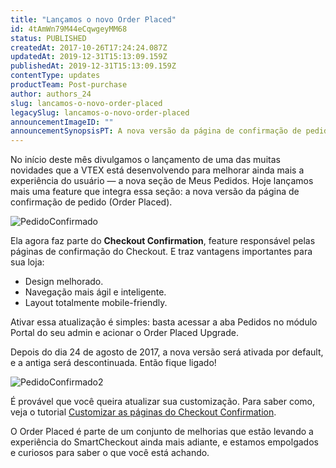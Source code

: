 ```yaml
---
title: "Lançamos o novo Order Placed"
id: 4tAmWn79M44eCqwgeyMM68
status: PUBLISHED
createdAt: 2017-10-26T17:24:24.087Z
updatedAt: 2019-12-31T15:13:09.159Z
publishedAt: 2019-12-31T15:13:09.159Z
contentType: updates
productTeam: Post-purchase
author: authors_24
slug: lancamos-o-novo-order-placed
legacySlug: lancamos-o-novo-order-placed
announcementImageID: ""
announcementSynopsisPT: A nova versão da página de confirmação de pedido já está disponível
---
```


No início deste mês divulgamos o lançamento de uma das muitas novidades que a VTEX está desenvolvendo para melhorar ainda mais a experiência do usuário — a nova seção de Meus Pedidos. Hoje lançamos mais uma feature que integra essa seção: a nova versão da página de confirmação de pedido (Order Placed).

![PedidoConfirmado](//images.contentful.com/alneenqid6w5/2Xr5mMmZMs0WAy4i6cK4EC/50c153cf99a137eb55f0d0dbc34ee820/PedidoConfirmado.png)

Ela agora faz parte do __Checkout Confirmation__, feature responsável pelas páginas de confirmação do Checkout. E traz vantagens importantes para sua loja:

- Design melhorado.
- Navegação mais ágil e inteligente.
- Layout totalmente mobile-friendly.

Ativar essa atualização é simples: basta acessar a aba Pedidos no módulo Portal do seu admin e acionar o Order Placed Upgrade.

Depois do dia 24 de agosto de 2017, a nova versão será ativada por default, e a antiga será descontinuada. Então fique ligado!

![PedidoConfirmado2](//images.contentful.com/alneenqid6w5/5xM0PRucykSa84SWWO4k2S/0dcf664d17697bdbf8a32b074578af27/PedidoConfirmado2.png)

É provável que você queira atualizar sua customização. Para saber como, veja o tutorial [Customizar as páginas do Checkout Confirmation](/pt/tutorial/customizando-o-checkout-confirmation).

O Order Placed é parte de um conjunto de melhorias que estão levando a experiência do SmartCheckout ainda mais adiante, e estamos empolgados e curiosos para saber o que você está achando.
